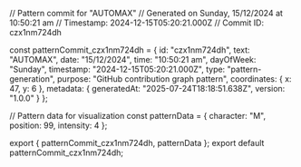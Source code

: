 // Pattern commit for "AUTOMAX"
// Generated on Sunday, 15/12/2024 at 10:50:21 am
// Timestamp: 2024-12-15T05:20:21.000Z
// Commit ID: czx1nm724dh

const patternCommit_czx1nm724dh = {
  id: "czx1nm724dh",
  text: "AUTOMAX",
  date: "15/12/2024",
  time: "10:50:21 am",
  dayOfWeek: "Sunday",
  timestamp: "2024-12-15T05:20:21.000Z",
  type: "pattern-generation",
  purpose: "GitHub contribution graph pattern",
  coordinates: {
    x: 47,
    y: 6
  },
  metadata: {
    generatedAt: "2025-07-24T18:18:51.638Z",
    version: "1.0.0"
  }
};

// Pattern data for visualization
const patternData = {
  character: "M",
  position: 99,
  intensity: 4
};

export { patternCommit_czx1nm724dh, patternData };
export default patternCommit_czx1nm724dh;
